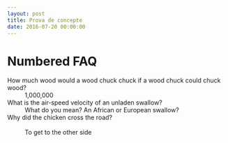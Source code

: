 ```yaml
---
layout: post
title: Prova de concepte
date: 2016-07-20 00:00:00 
---
```


<div id="page-wrap">

 <h1>Numbered FAQ</h1>

  <dl class="faq">

   <dt>How much wood would a wood chuck chuck if a wood chuck could chuck wood?</dt>
   <dd>1,000,000</dd>

   <dt>What is the air-speed velocity of an unladen swallow?</dt>
   <dd>What do you mean? An African or European swallow?</dd>

   <dt>Why did the chicken cross the road?<br /><br /></dt>
   <dd>To get to the other side</dd>

  </dl>

</div>

